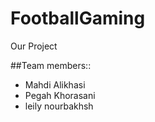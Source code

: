 # FootballGaming

Our Project

##Team members::
* Mahdi Alikhasi
* Pegah Khorasani
* leily nourbakhsh